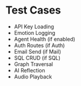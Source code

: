 # Test Cases

- API Key Loading  
- Emotion Logging  
- Agent Health (if enabled)  
- Auth Routes (if Auth)  
- Email Send (if Mail)  
- SQL CRUD (if SQL)  
- Graph Traversal  
- AI Reflection  
- Audio Playback  

